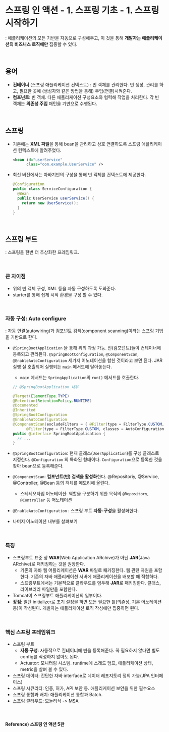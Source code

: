 # 스프링 인 액션 - 1. 스프링 기초 - 1. 스프링 시작하기

: 애플리케이션의 모든 기반을 자동으로 구성해주고, 이 것을 통해 **개발자는 애플리케이션의 비즈니스 로직에만** 집중할 수 있다.

<Br>

## 용어

* **컨테이너** (스프링 애플리케이션 컨텍스트) : 빈 객체를 관리한다. 빈 생성, 관리를 하고, 필요한 곳에 (생성자와 같은 방법을 통해) 주입(연결)시켜준다.
* **컴포넌트**: 빈 객체. 다른 애플리케이션 구성요소와 협력해 작업을 처리한다. 각 빈 객체는 **의존성 주입** 패턴을 기반으로 수행된다.

<br>

## 스프링

* 기존에는 **XML 파일**을 통해 bean을 관리하고 상호 연결하도록 스프링 애플리케이션 컨텍스트에 알려주었다.

  ```xml
  <bean id="userService"
        class="com.example.UserService" />
  ```

* 최신 버전에서는 자바기반의 구성을 통해 빈 객체를 컨텍스트에 제공한다.

  ```java
  @Configuration
  public class ServiceConfiguration {
    @Bean
    public UserService userService() {
      return new UserService();
    }
  }

<br>

## 스프링 부트

: 스프링을 한번 더 추상화한 프레임워크.

<br>

### 큰 차이점

* 위의 빈 객체 구성, XML 등을 자동 구성하도록 도와준다.
* starter를 통해 쉽게 시작 환경을 구성 할 수 있다.

<br>

### 자동 구성: Auto configure

: 자동 연결(autowiring)과 컴포넌트 검색(component scanning)이라는 스프링 기법을 기반으로 한다.

* `@SpringBootApplication` 을 통해 위의 과정 가능. 빈(컴포넌트)들이 컨테이너에 등록되고 관리된다. `@SpringBootConfiguration`, `@ComponentScan`, `@EnableAutoConfiguration` 세가지 어노테이션을 합친 것이라고 보면 된다. JAR 실행 실 호출되어 실행되는  `main` 메서드에 달아놓는다.

  * `main` 메서드는 `SpringApplication`의 `run()` 메서드를 호출한다.

  ```java
  // @SpringBootApplication 내부
  
  @Target(ElementType.TYPE)
  @Retention(RetentionPolicy.RUNTIME)
  @Documented
  @Inherited
  @SpringBootConfiguration 
  @EnableAutoConfiguration
  @ComponentScan(excludeFilters = { @Filter(type = FilterType.CUSTOM, classes = TypeExcludeFilter.class),
  		@Filter(type = FilterType.CUSTOM, classes = AutoConfigurationExcludeFilter.class) })
  public @interface SpringBootApplication {
  	// ...
  }

* `@SpringBootConfiguration`: 현재 클래스(`UserApplication`)를 구성 클래스로 지정한다. `@Configuration` 의 특화된 형태이다. `Configuration`으로 등록한 것을 찾아 bean으로 등록해준다.

* `@ComponentScan`: **컴포넌트(빈) 검색을 활성화**한다. @Repositoriy, @Service, @Controller, @Bean 등의 객체를 메모리에 올린다.

  * 스테레오타입 어노테이션: 역할을 구분하기 위한 목적의 `@Repository`, `@Controller` 등 어노테이션

* `@EnableAutoConfiguration` : 스프링 부트 **자동-구성**을 활성화한다.

* 나머지 어노테이션 내부를 살펴보기

<br>

### 특징

* 스프링부트 표준 상 **WAR**(Web Application ARchive)가 아닌 **JAR**(Java ARchive)로 패키징하는 것을 권장한다.
  * 기존의 자바 웹 어플리케이션은 **WAR** 파일로 패키징한다. 웹 관련 자원을 포함한다. 기존의 자바 애플리케이션 서버에 애플리케이션을 배포할 때 적합하다.
  * 스프링부트에서는 기본적으로 클라우드를 염두해 **JAR**로 패키징한다. 클래스, 라이브러리 파일만을 포함한다.
* Tomcat이 스프링부트 애플리케이션의 일부이다.
* **장점**: 일단 initializer로 초기 설정을 하면 모든 필요한 틀(의존성, 기본 어노테이션 등)이 작성된다. 개발자는 애플리케이션 로직 작성에만 집중하면 된다.

<br>

### 핵심 스프링 프레임워크

* 스프링 부트
  * **자동 구성**: 자동적으로 컨테이너에 빈을 등록해준다. 꼭 필요하지 않다면 별도 config를 작성하지 않아도 된다.
  * Actuator: 모니터링 시스템. runtime에 스레드 덤프, 애플리케이션 상태, metric을 살펴 볼 수 있다.
* 스프링 데이터: 간단한 자바 interface로 데이터 레포지토리 정의 가능(JPA 인터페이스)
* 스프링 시큐리티: 인증, 허가, API 보안 등. 애플리케이션 보안을 위한 필수요소
* 스프링 통합과 배치: 애플리케이션 통합과 Batch.
* 스프링 클라우드: 모놀리식 -> MSA

#### <Br><br>Reference) 스프링 인 액션 5판